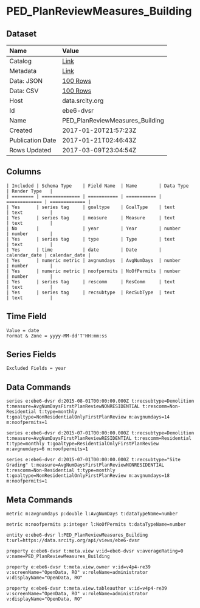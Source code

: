 # PED_PlanReviewMeasures_Building

## Dataset

| Name | Value |
| :--- | :---- |
| Catalog | [Link](https://catalog.data.gov/dataset/ped-planreviewmeasures-building) |
| Metadata | [Link](https://data.srcity.org/api/views/ebe6-dvsr) |
| Data: JSON | [100 Rows](https://data.srcity.org/api/views/ebe6-dvsr/rows.json?max_rows=100) |
| Data: CSV | [100 Rows](https://data.srcity.org/api/views/ebe6-dvsr/rows.csv?max_rows=100) |
| Host | data.srcity.org |
| Id | ebe6-dvsr |
| Name | PED_PlanReviewMeasures_Building |
| Created | 2017-01-20T21:57:23Z |
| Publication Date | 2017-01-21T02:46:43Z |
| Rows Updated | 2017-03-09T23:04:54Z |

## Columns

```ls
| Included | Schema Type    | Field Name  | Name        | Data Type     | Render Type   |
| ======== | ============== | =========== | =========== | ============= | ============= |
| Yes      | series tag     | goaltype    | GoalType    | text          | text          |
| Yes      | series tag     | measure     | Measure     | text          | text          |
| No       |                | year        | Year        | number        | number        |
| Yes      | series tag     | type        | Type        | text          | text          |
| Yes      | time           | date        | Date        | calendar_date | calendar_date |
| Yes      | numeric metric | avgnumdays  | AvgNumDays  | number        | number        |
| Yes      | numeric metric | noofpermits | NoOfPermits | number        | number        |
| Yes      | series tag     | rescomm     | ResComm     | text          | text          |
| Yes      | series tag     | recsubtype  | RecSubType  | text          | text          |
```

## Time Field

```ls
Value = date
Format & Zone = yyyy-MM-dd'T'HH:mm:ss
```

## Series Fields

```ls
Excluded Fields = year
```

## Data Commands

```ls
series e:ebe6-dvsr d:2015-08-01T00:00:00.000Z t:recsubtype=Demolition t:measure=AvgNumDaysFirstPlanReviewNONRESIDENTIAL t:rescomm=Non-Residential t:type=monthly t:goaltype=NonResidentialOnlyFirstPlanReview m:avgnumdays=14 m:noofpermits=1

series e:ebe6-dvsr d:2015-07-01T00:00:00.000Z t:recsubtype=Demolition t:measure=AvgNumDaysFirstPlanReviewRESIDENTIAL t:rescomm=Residential t:type=monthly t:goaltype=ResidentialOnlyFirstPlanReview m:avgnumdays=6 m:noofpermits=1

series e:ebe6-dvsr d:2015-07-01T00:00:00.000Z t:recsubtype="Site Grading" t:measure=AvgNumDaysFirstPlanReviewNONRESIDENTIAL t:rescomm=Non-Residential t:type=monthly t:goaltype=NonResidentialOnlyFirstPlanReview m:avgnumdays=18 m:noofpermits=1
```

## Meta Commands

```ls
metric m:avgnumdays p:double l:AvgNumDays t:dataTypeName=number

metric m:noofpermits p:integer l:NoOfPermits t:dataTypeName=number

entity e:ebe6-dvsr l:PED_PlanReviewMeasures_Building t:url=https://data.srcity.org/api/views/ebe6-dvsr

property e:ebe6-dvsr t:meta.view v:id=ebe6-dvsr v:averageRating=0 v:name=PED_PlanReviewMeasures_Building

property e:ebe6-dvsr t:meta.view.owner v:id=v4p4-re39 v:screenName="OpenData, RO" v:roleName=administrator v:displayName="OpenData, RO"

property e:ebe6-dvsr t:meta.view.tableauthor v:id=v4p4-re39 v:screenName="OpenData, RO" v:roleName=administrator v:displayName="OpenData, RO"
```